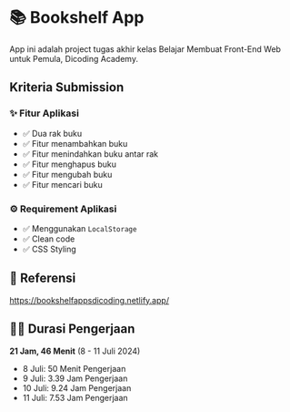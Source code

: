 # 📚 Bookshelf App

App ini adalah project tugas akhir kelas Belajar Membuat Front-End Web untuk Pemula, Dicoding Academy.

## Kriteria Submission

### ✨ Fitur Aplikasi

- ✅ Dua rak buku
- ✅ Fitur menambahkan buku
- ✅ Fitur menindahkan buku antar rak
- ✅ Fitur menghapus buku
- ✅ Fitur mengubah buku
- ✅ Fitur mencari buku

### ⚙️ Requirement Aplikasi

- ✅ Menggunakan `LocalStorage`
- ✅ Clean code
- ✅ CSS Styling

## 🔗 Referensi
https://bookshelfappsdicoding.netlify.app/

## 🏃💨 Durasi Pengerjaan
**21 Jam, 46 Menit** (8 - 11 Juli 2024)

- 8 Juli: 50 Menit Pengerjaan
- 9 Juli: 3.39 Jam Pengerjaan
- 10 Juli: 9.24 Jam Pengerjaan
- 11 Juli: 7.53 Jam Pengerjaan
